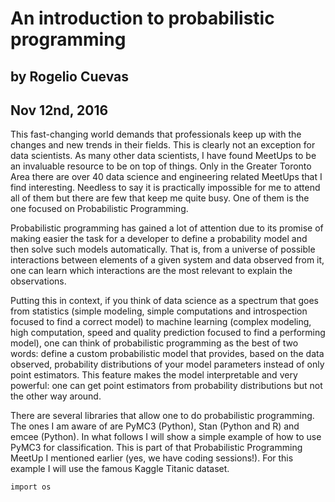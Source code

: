# An introduction to probabilistic programming 
## by Rogelio Cuevas
## Nov 12nd, 2016

This fast-changing world demands that professionals keep up with the changes and new trends in their fields. This is clearly not an exception for data scientists. As many other data scientists, I have found MeetUps to be an invaluable resource to be on top of things. Only in the Greater Toronto Area there are over 40 data science and engineering related MeetUps that I find interesting. Needless to say it is practically impossible for me to attend all of them but there are few that keep me quite busy. One of them is the one focused on Probabilistic Programming.  

Probabilistic programming has gained a lot of attention due to its promise of making easier the task for a developer to define a probability model and then solve such models automatically. That is, from a universe of possible interactions between elements of a given system and data observed from it, one can learn which interactions are the most relevant to explain the observations. 

Putting this in context, if you think of data science as a spectrum that goes from statistics (simple modeling, simple computations and introspection focused to find a correct model) to machine learning (complex modeling, high computation, speed and quality prediction focused to find a performing model), one can think of probabilistic programming as the best of two words: define a custom probabilistic model that provides, based on the data observed, probability distributions of your model parameters instead of only point estimators. This feature makes the model interpretable and very powerful: one can get point estimators from probability distributions but not the other way around. 

There are several libraries that allow one to do probabilistic programming. The ones I am aware of are PyMC3 (Python), Stan (Python and R) and emcee (Python). In what follows I will show a simple example of how to use PyMC3 for classification. This is part of that Probabilistic Programming MeetUp I mentioned earlier (yes, we have coding sessions!). For this example I will use the famous Kaggle Titanic dataset.

 
```
import os
```

